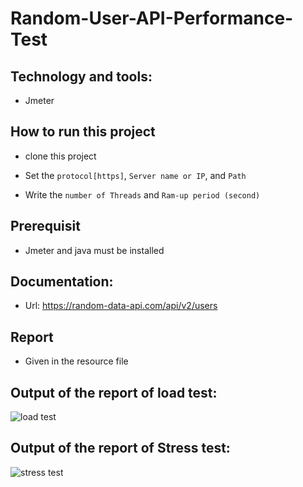 # Random-User-API-Performance-Test

## Technology and tools:
 - Jmeter
 
## How to run this project
 - clone this project
 
 - Set the ```protocol[https]```,  ```Server name or IP```, and ```Path```
 
 - Write the ```number of Threads``` and ```Ram-up period (second)```
 
## Prerequisit
 - Jmeter and java must be installed
 
## Documentation:
 - Url: https://random-data-api.com/api/v2/users
 
## Report
- Given in the resource file

## Output of the report of load test:

![load test](https://user-images.githubusercontent.com/52061402/200137391-571e0c9c-a49b-4d4b-9b6c-ef592924d70d.JPG)


## Output of the report of Stress test:
![stress test](https://user-images.githubusercontent.com/52061402/200137412-191dd8e5-0a5d-43fe-b0d0-37f63cc61c5d.JPG)

